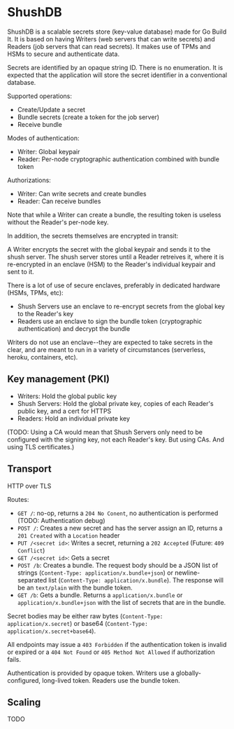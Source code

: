 ShushDB
=======

ShushDB is a scalable secrets store (key-value database) made for Go Build It. It is based on having Writers (web servers that can write secrets) and Readers (job servers that can read secrets). It makes use of TPMs and HSMs to secure and authenticate data.

Secrets are identified by an opaque string ID. There is no enumeration. It is expected that the application will store the secret identifier in a conventional database.

Supported operations:
* Create/Update a secret
* Bundle secrets (create a token for the job server)
* Receive bundle

Modes of authentication:
* Writer: Global keypair
* Reader: Per-node cryptographic authentication combined with bundle token

Authorizations:
* Writer: Can write secrets and create bundles
* Reader: Can receive bundles

Note that while a Writer can create a bundle, the resulting token is useless without the Reader's per-node key.

In addition, the secrets themselves are encrypted in transit:

A Writer encrypts the secret with the global keypair and sends it to the shush server. The shush server stores until a Reader retreives it, where it is re-encrypted in an enclave (HSM) to the Reader's individual keypair and sent to it.

There is a lot of use of secure enclaves, preferably in dedicated hardware (HSMs, TPMs, etc):

* Shush Servers use an enclave to re-encrypt secrets from the global key to the Reader's key
* Readers use an enclave to sign the bundle token (cryptographic authentication) and decrypt the bundle

Writers do not use an enclave--they are expected to take secrets in the clear, and are meant to run in a variety of circumstances (serverless, heroku, containers, etc).

Key management (PKI)
--------------------

* Writers: Hold the global public key
* Shush Servers: Hold the global private key, copies of each Reader's public key, and a cert for HTTPS
* Readers: Hold an individual private key

(TODO: Using a CA would mean that Shush Servers only need to be configured with the signing key, not each Reader's key. But using CAs. And using TLS certificates.)

Transport
---------

HTTP over TLS

Routes:

* `GET /`: no-op, returns a `204 No Conent`, no authentication is performed (TODO: Authentication debug)
* `POST /`: Creates a new secret and has the server assign an ID, returns a `201 Created` with a `Location` header
* `PUT /<secret id>`: Writes a secret, returning a `202 Accepted` (Future: `409 Conflict`)
* `GET /<secret id>`: Gets a secret
* `POST /b`: Creates a bundle. The request body should be a JSON list of strings (`Content-Type: application/x.bundle+json`) or newline-separated list (`Content-Type: application/x.bundle`). The response will be an `text/plain` with the bundle token.
* `GET /b`: Gets a bundle. Returns a `application/x.bundle` or `application/x.bundle+json` with the list of secrets that are in the bundle.

Secret bodies may be either raw bytes (`Content-Type: application/x.secret`) or base64 (`Content-Type: application/x.secret+base64`).

All endpoints may issue a `403 Forbidden` if the authentication token is invalid or expired or a `404 Not Found` or `405 Method Not Allowed` if authorization fails.

Authentication is provided by opaque token. Writers use a globally-configured, long-lived token. Readers use the bundle token.

Scaling
-------

TODO
